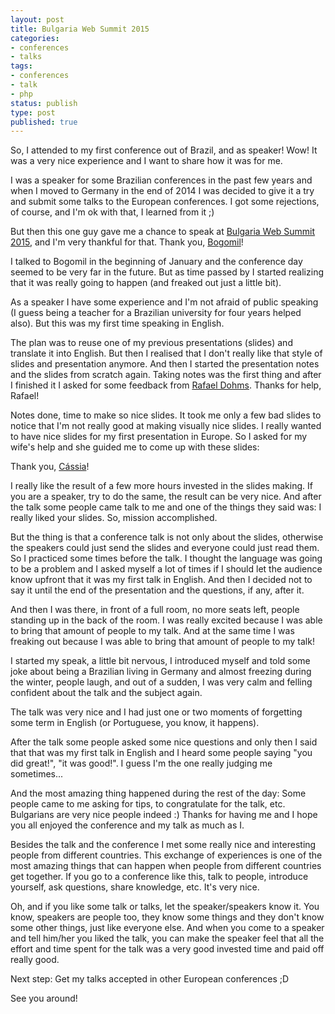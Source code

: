 ```yaml
---
layout: post
title: Bulgaria Web Summit 2015
categories:
- conferences
- talks
tags:
- conferences
- talk
- php
status: publish
type: post
published: true
---
```


So, I attended to my first conference out of Brazil, and as speaker! Wow! It was
a very nice experience and I want to share how it was for me.

I was a speaker for some Brazilian conferences in the past few years and when
I moved to Germany in the end of 2014 I was decided to give it a try and submit
some talks to the European conferences. I got some rejections, of course, and I'm
ok with that, I learned from it ;)

But then this one guy gave me a chance to speak at
[Bulgaria Web Summit 2015](http://bulgariawebsummit.com), and I'm very thankful
for that. Thank you, [Bogomil](http://twitter.com/bogomil)!

I talked to Bogomil in the beginning of January and the conference day seemed to
be very far in the future. But as time passed by I started realizing that it
was really going to happen (and freaked out just a little bit).

As a speaker I have some experience and I'm not afraid of public speaking (I
guess being a teacher for a Brazilian university for four years helped also).
But this was my first time speaking in English.

The plan was to reuse one of my previous presentations (slides) and translate
it into English. But then I realised that I don't really like that style of
slides and presentation anymore. And then I started the presentation notes and
the slides from scratch again. Taking notes was the first thing and after I
finished it I asked for some feedback from [Rafael Dohms](http://twitter.com/rdohms).
Thanks for help, Rafael!

Notes done, time to make so nice slides. It took me only a few bad slides to
notice that I'm not really good at making visually nice slides. I really wanted
to have nice slides for my first presentation in Europe. So I asked for my
wife's help and she guided me to come up with these slides:

<script
    async class="speakerdeck-embed" data-id="71f1eca63dbf4ecabaec4b629e247d6d"
    data-ratio="1.33159947984395" src="//speakerdeck.com/assets/embed.js">
</script>

Thank you, [Cássia](http://flickr.com/cassialuz)!

I really like the result of a few more hours invested in the slides making. If
you are a speaker, try to do the same, the result can be very nice. And after
the talk some people came talk to me and one of the things they said was: I
really liked your slides. So, mission accomplished.

But the thing is that a conference talk is not only about the slides, otherwise
the speakers could just send the slides and everyone could just read them. So I
practiced some times before the talk. I thought the language was going to be a
problem and I asked myself a lot of times if I should let the audience know
upfront that it was my first talk in English. And then I decided not to say it
until the end of the presentation and the questions, if any, after it.

And then I was there, in front of a full room, no more seats left, people
standing up in the back of the room. I was really excited because I was able to
bring that amount of people to my talk. And at the same time I was freaking out
because I was able to bring that amount of people to my talk!

I started my speak, a little bit nervous, I introduced myself and told some joke
about being a Brazilian living in Germany and almost freezing during the
winter, people laugh, and out of a sudden, I was very calm and felling
confident about the talk and the subject again.

The talk was very nice and I had just one or two moments of forgetting some term
in English (or Portuguese, you know, it happens).

After the talk some people asked some nice questions and only then I said that
that was my first talk in English and I heard some people saying "you did great!",
"it was good!". I guess I'm the one really judging me sometimes...

And the most amazing thing happened during the rest of the day: Some people came to
me asking for tips, to congratulate for the talk, etc. Bulgarians are very nice
people indeed :) Thanks for having me and I hope you all enjoyed the conference
and my talk as much as I.

Besides the talk and the conference I met some really nice and interesting people
from different countries. This exchange of experiences is one of the most
amazing things that can happen when people from different countries get together.
If you go to a conference like this, talk to people, introduce yourself, ask
questions, share knowledge, etc. It's very nice.

Oh, and if you like some talk or talks, let the speaker/speakers know it. You know, speakers
are people too, they know some things and they don't know some other things, just
like everyone else. And when you come to a speaker and tell him/her you liked the
talk, you can make the speaker feel that all the effort and time spent for the
talk was a very good invested time and paid off really good.

Next step: Get my talks accepted in other European conferences ;D

See you around!
